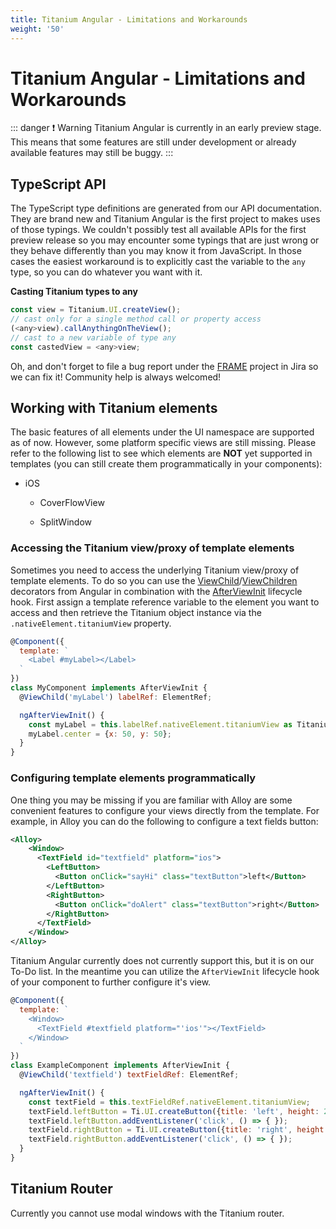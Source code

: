 ```yaml
---
title: Titanium Angular - Limitations and Workarounds
weight: '50'
---
```


# Titanium Angular - Limitations and Workarounds

::: danger ❗️ Warning
Titanium Angular is currently in an early preview stage. This means that some features are still under development or already available features may still be buggy.
:::

## TypeScript API

The TypeScript type definitions are generated from our API documentation. They are brand new and Titanium Angular is the first project to makes uses of those typings. We couldn't possibly test all available APIs for the first preview release so you may encounter some typings that are just wrong or they behave differently than you may know it from JavaScript. In those cases the easiest workaround is to explicitly cast the variable to the `any` type, so you can do whatever you want with it.

**Casting Titanium types to any**

```javascript
const view = Titanium.UI.createView();
// cast only for a single method call or property access
(<any>view).callAnythingOnTheView();
// cast to a new variable of type any
const castedView = <any>view;
```

Oh, and don't forget to file a bug report under the [FRAME](https://jira.appcelerator.org/projects/FRAME/) project in Jira so we can fix it! Community help is always welcomed!

## Working with Titanium elements

The basic features of all elements under the UI namespace are supported as of now. However, some platform specific views are still missing. Please refer to the following list to see which elements are **NOT** yet supported in templates (you can still create them programmatically in your components):

* iOS

    * CoverFlowView

    * SplitWindow

### Accessing the Titanium view/proxy of template elements

Sometimes you need to access the underlying Titanium view/proxy of template elements. To do so you can use the [ViewChild](https://angular.io/api/core/ViewChild)/[ViewChildren](https://angular.io/api/core/ViewChildren) decorators from Angular in combination with the [AfterViewInit](https://angular.io/api/core/AfterViewInit) lifecycle hook. First assign a template reference variable to the element you want to access and then retrieve the Titanium object instance via the `.nativeElement.titaniumView` property.

```javascript
@Component({
  template: `
    <Label #myLabel></Label>
  `
})
class MyComponent implements AfterViewInit {
  @ViewChild('myLabel') labelRef: ElementRef;

  ngAfterViewInit() {
    const myLabel = this.labelRef.nativeElement.titaniumView as Titanium.UI.Label;
    myLabel.center = {x: 50, y: 50};
  }
}
```

### Configuring template elements programmatically

One thing you may be missing if you are familiar with Alloy are some convenient features to configure your views directly from the template. For example, in Alloy you can do the following to configure a text fields button:

```xml
<Alloy>
    <Window>
      <TextField id="textfield" platform="ios">
        <LeftButton>
          <Button onClick="sayHi" class="textButton">left</Button>
        </LeftButton>
        <RightButton>
          <Button onClick="doAlert" class="textButton">right</Button>
        </RightButton>
      </TextField>
    </Window>
</Alloy>
```

Titanium Angular currently does not currently support this, but it is on our To-Do list. In the meantime you can utilize the `AfterViewInit` lifecycle hook of your component to further configure it's view.

```javascript
@Component({
  template: `
    <Window>
      <TextField #textfield platform="'ios'"></TextField>
    </Window>
  `
})
class ExampleComponent implements AfterViewInit {
  @ViewChild('textfield') textFieldRef: ElementRef;

  ngAfterViewInit() {
    const textField = this.textFieldRef.nativeElement.titaniumView;
    textField.leftButton = Ti.UI.createButton({title: 'left', height: 24, width: 24});
    textField.leftButton.addEventListener('click', () => { });
    textField.rightButton = Ti.UI.createButton({title: 'right', height: 24, width: 24});
    textField.rightButton.addEventListener('click', () => { });
  }
}
```

## Titanium Router

Currently you cannot use modal windows with the Titanium router.
